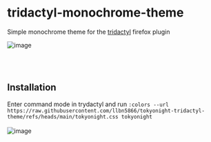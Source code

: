 # tridactyl-monochrome-theme
Simple monochrome theme for the [tridactyl](https://github.com/tridactyl/tridactyl) firefox plugin

![image](https://github.com/user-attachments/assets/8dac404c-f485-4a3a-9c73-6e15a07a5d4e)

<br>
<br>

## Installation
  Enter command mode in trydactyl and run `:colors --url https://raw.githubusercontent.com/llbn5866/tokyonight-tridactyl-theme/refs/heads/main/tokyonight.css tokyonight` <br>
  <br>
![image](https://github.com/user-attachments/assets/3e9cbfab-2c4f-4c5d-8e77-56cc4ce66f11)
